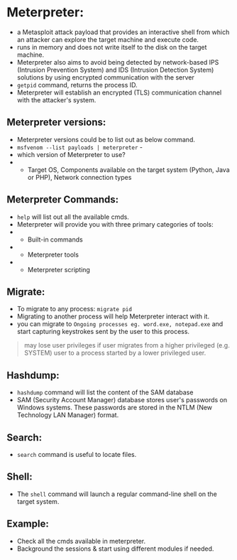 # Meterpreter:
- a Metasploit attack payload that provides an interactive shell from which an attacker can explore the target machine and execute code.
- runs in memory and does not write itself to the disk on the target machine.
- Meterpreter also aims to avoid being detected by network-based IPS (Intrusion Prevention System) and IDS (Intrusion Detection System) solutions by using encrypted communication with the server
- `getpid` command, returns the process ID.
- Meterpreter will establish an encrypted (TLS) communication channel with the attacker's system.

## Meterpreter versions:
- Meterpreter versions could be to list out as below command.
- `msfvenom --list payloads | meterpreter` -  
- which version of Meterpreter to use?
-  - Target OS, Components available on the target system (Python, Java or PHP), Network connection types


## Meterpreter Commands: 
- `help` will list out all the available cmds.
- Meterpreter will provide you with three primary categories of tools:
- - Built-in commands
- - Meterpreter tools
- - Meterpreter scripting

## Migrate:
- To migrate to any process: `migrate pid`
- Migrating to another process will help Meterpreter interact with it.
- you can migrate to `Ongoing processes eg. word.exe, notepad.exe` and start capturing keystrokes sent by the user to this process.
> may lose user privileges if user migrates from a higher privileged (e.g. SYSTEM) user to a process started by a lower privileged user.

## Hashdump:
- `hashdump` command will list the content of the SAM database
- SAM (Security Account Manager) database stores user's passwords on Windows systems. These passwords are stored in the NTLM (New Technology LAN Manager) format.

## Search:
- `search` command is useful to locate files.

## Shell:
- The `shell` command will launch a regular command-line shell on the target system.

## Example:
- Check all the cmds available in meterpreter.
- Background the sessions & start using different modules if needed.

